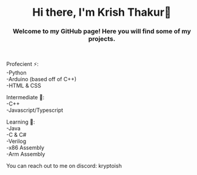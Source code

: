 <h1 align="center">Hi there, I'm Krish Thakur👋</h1>

<h3 align="center">Welcome to my GitHub page! Here you will find some of my projects.</h3>
<br>

Profecient ⚡:
<br />-Python
<br />-Arduino (based off of C++)
<br />-HTML & CSS

Intermediate 🌱:
<br />-C++
<br />-Javascript/Typescript

Learning 🔭:
<br />-Java
<br />-C & C#
<br />-Verilog
<br />-x86 Assembly
<br />-Arm Assembly

You can reach out to me on discord: kryptoish


<!--
**kryptoish/kryptoish** is a ✨ _special_ ✨ repository because its `README.md` (this file) appears on your GitHub profile.

Here are some ideas to get you started:

- 🔭 I’m currently working on ...
- 🌱 I’m currently learning ...
- 👯 I’m looking to collaborate on ...
- 🤔 I’m looking for help with ...
- 💬 Ask me about ...
- 📫 How to reach me: ...
- 😄 Pronouns: ...
- ⚡ Fun fact: ...
-->
